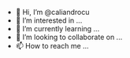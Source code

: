- 👋 Hi, I’m @caliandrocu
- 👀 I’m interested in ...
- 🌱 I’m currently learning ...
- 💞️ I’m looking to collaborate on ...
- 📫 How to reach me ...

<!---
caliandrocu/caliandrocu is a ✨ special ✨ repository because its `README.md` (this file) appears on your GitHub profile.
You can click the Preview link to take a look at your changes.
--->
